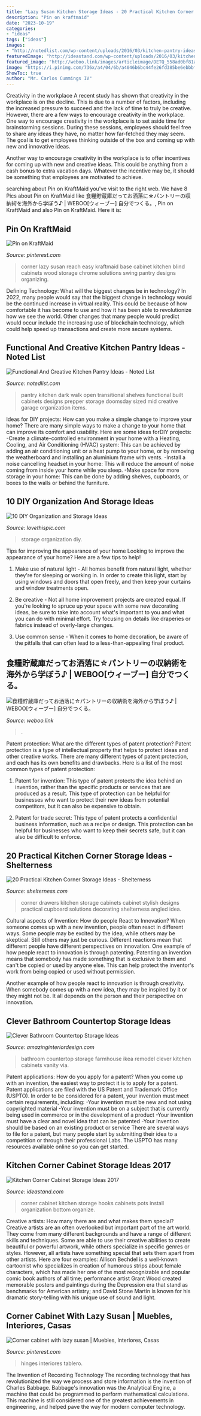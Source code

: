 ```yaml
---
title: "Lazy Susan Kitchen Storage Ideas - 20 Practical Kitchen Corner Storage Ideas"
description: "Pin on kraftmaid"
date: "2023-10-19"
categories:
- "ideas"
tags: ["ideas"]
images:
- "http://notedlist.com/wp-content/uploads/2016/03/kitchen-pantry-ideas/10-kitchen-pantry-ideas.jpg"
featuredImage: "http://ideastand.com/wp-content/uploads/2016/03/kitchen-corner-cabinet-storage/10-kitchen-corner-cabinets-storage.jpg"
featured_image: "http://weboo.link/images/articleimage/DETQ_558ad0bf81a4b1435160767.jpg"
image: "https://i.pinimg.com/736x/a4/04/6b/a4046b6bc44fe26fd385be6ebbbf3001--corner-cabinets-lazy-susan.jpg"
ShowToc: true
author: "Mr. Carlos Cummings IV"
---
```



Creativity in the workplace
A recent study has shown that creativity in the workplace is on the decline. This is due to a number of factors, including the increased pressure to succeed and the lack of time to truly be creative. However, there are a few ways to encourage creativity in the workplace.
One way to encourage creativity in the workplace is to set aside time for brainstorming sessions. During these sessions, employees should feel free to share any ideas they have, no matter how far-fetched they may seem. The goal is to get employees thinking outside of the box and coming up with new and innovative ideas.

Another way to encourage creativity in the workplace is to offer incentives for coming up with new and creative ideas. This could be anything from a cash bonus to extra vacation days. Whatever the incentive may be, it should be something that employees are motivated to achieve.

	

		
searching about Pin on KraftMaid you've visit to the right web. We have 8 Pics about Pin on KraftMaid like 食糧貯蔵庫だってお洒落に☆パントリーの収納術を海外から学ぼう♪ | WEBOO[ウィーブー] 自分でつくる。, Pin on KraftMaid and also Pin on KraftMaid. Here it is:
		
    
## Pin On KraftMaid

<img loading=lazy src="https://i.pinimg.com/736x/47/fc/50/47fc506eff36973c1597c4b9aae808a9--corner-cabinets-kitchen-cabinets.jpg" onerror="this.onerror=null;this.src='https://tse4.mm.bing.net/th?id=OIP.dmOQAnDogqlzH2Lkue6M-QHaIL&amp;pid=15.1';" alt="Pin on KraftMaid">

_Source: pinterest.com_

>corner lazy susan reach easy kraftmaid base cabinet kitchen blind cabinets wood storage chrome solutions swing pantry designs organizing. 

	

Defining Technology: What will the biggest changes be in technology?
In 2022, many people would say that the biggest change in technology would be the continued increase in virtual reality. This could be because of how comfortable it has become to use and how it has been able to revolutionize how we see the world. Other changes that many people would predict would occur include the increasing use of blockchain technology, which could help speed up transactions and create more secure systems.

    
## Functional And Creative Kitchen Pantry Ideas - Noted List

<img loading=lazy src="http://notedlist.com/wp-content/uploads/2016/03/kitchen-pantry-ideas/10-kitchen-pantry-ideas.jpg" onerror="this.onerror=null;this.src='https://tse1.mm.bing.net/th?id=OIP.AYLhobYUAg3U-RM5x1Vk7wHaLH&amp;pid=15.1';" alt="Functional And Creative Kitchen Pantry Ideas - Noted List">

_Source: notedlist.com_

>pantry kitchen dark walk open transitional shelves functional built cabinets designs prepper storage doomsday sized mid creative garage organization items. 

	

Ideas for DIY projects: How can you make a simple change to improve your home?
There are many simple ways to make a change to your home that can improve its comfort and usability. Here are some ideas forDIY projects: 
-Create a climate-controlled environment in your home with a Heating, Cooling, and Air Conditioning (HVAC) system: This can be achieved by adding an air conditioning unit or a heat pump to your home, or by removing the weatherboard and installing an aluminium frame with vents. 
-Install a noise cancelling headset in your home: This will reduce the amount of noise coming from inside your home while you sleep. 
-Make space for more storage in your home: This can be done by adding shelves, cupboards, or boxes to the walls or behind the furniture.

    
## 10 DIY Organization And Storage Ideas

<img loading=lazy src="http://www.lovethispic.com/uploaded_images/blogs/10-Diy-Organization-And-Storage-Ideas-148-2.jpg" onerror="this.onerror=null;this.src='https://tse1.mm.bing.net/th?id=OIP.DI8qk1dNvWBeuAQydi2vTAHaLE&amp;pid=15.1';" alt="10 DIY Organization and Storage Ideas">

_Source: lovethispic.com_

>storage organization diy. 

	

Tips for improving the appearance of your home
Looking to improve the appearance of your home? Here are a few tips to help!
1. Make use of natural light - All homes benefit from natural light, whether they're for sleeping or working in. In order to create this light, start by using windows and doors that open freely, and then keep your curtains and window treatments open.

2. Be creative - Not all home improvement projects are created equal. If you're looking to spruce up your space with some new decorating ideas, be sure to take into account what's important to you and what you can do with minimal effort. Try focusing on details like draperies or fabrics instead of overly-large changes.

3. Use common sense - When it comes to home decoration, be aware of the pitfalls that can often lead to a less-than-appealing final product.

    
## 食糧貯蔵庫だってお洒落に☆パントリーの収納術を海外から学ぼう♪ | WEBOO[ウィーブー] 自分でつくる。

<img loading=lazy src="http://weboo.link/images/articleimage/DETQ_558ad0bf81a4b1435160767.jpg" onerror="this.onerror=null;this.src='https://tse1.mm.bing.net/th?id=OIP.hqzhhWZc4B9yNcjWWs1x6QHaLJ&amp;pid=15.1';" alt="食糧貯蔵庫だってお洒落に☆パントリーの収納術を海外から学ぼう♪ | WEBOO[ウィーブー] 自分でつくる。">

_Source: weboo.link_

>. 

	

Patent protection: What are the different types of patent protection?
Patent protection is a type of intellectual property that helps to protect ideas and other creative works. There are many different types of patent protection, and each has its own benefits and drawbacks. Here is a list of the most common types of patent protection:
1) Patent for invention: This type of patent protects the idea behind an invention, rather than the specific products or services that are produced as a result. This type of protection can be helpful for businesses who want to protect their new ideas from potential competitors, but it can also be expensive to obtain.

2) Patent for trade secret: This type of patent protects a confidential business information, such as a recipe or design. This protection can be helpful for businesses who want to keep their secrets safe, but it can also be difficult to enforce.

    
## 20 Practical Kitchen Corner Storage Ideas - Shelterness

<img loading=lazy src="http://i.shelterness.com/2016/12/07-stylish-corner-drawers.jpg" onerror="this.onerror=null;this.src='https://tse1.mm.bing.net/th?id=OIP.ljzquY6uCWZuGXpL28yKNgHaLH&amp;pid=15.1';" alt="20 Practical Kitchen Corner Storage Ideas - Shelterness">

_Source: shelterness.com_

>corner drawers kitchen storage cabinets cabinet stylish designs practical cupboard solutions decorating shelterness angled idea. 

	

Cultural aspects of Invention: How do people React to Innovation?
When someone comes up with a new invention, people often react in different ways. Some people may be excited by the idea, while others may be skeptical. Still others may just be curious. Different reactions mean that different people have different perspectives on innovation. 
One example of how people react to innovation is through patenting. Patenting an invention means that somebody has made something that is exclusive to them and can't be copied or used by anyone else. This can help protect the inventor's work from being copied or used without permission. 

Another example of how people react to innovation is through creativity. When somebody comes up with a new idea, they may be inspired by it or they might not be. It all depends on the person and their perspective on innovation.

    
## Clever Bathroom Countertop Storage Ideas

<img loading=lazy src="http://www.amazinginteriordesign.com/wp-content/uploads/2019/01/6-14.jpg" onerror="this.onerror=null;this.src='https://tse4.mm.bing.net/th?id=OIP.auVJBa-CBBbzhZh7kz5jcgHaJ3&amp;pid=15.1';" alt="Clever Bathroom Countertop Storage Ideas">

_Source: amazinginteriordesign.com_

>bathroom countertop storage farmhouse ikea remodel clever kitchen cabinets vanity via. 

	

Patent applications: How do you apply for a patent?
When you come up with an invention, the easiest way to protect it is to apply for a patent. Patent applications are filed with the US Patent and Trademark Office (USPTO). In order to be considered for a patent, your invention must meet certain requirements, including: 
-Your invention must be new and not using copyrighted material
-Your invention must be on a subject that is currently being used in commerce or in the development of a product
-Your invention must have a clear and novel idea that can be patented
-Your Invention should be based on an existing product or service There are several ways to file for a patent, but many people start by submitting their idea to a competition or through their professional Labs. The USPTO has many resources available online so you can get started.

    
## Kitchen Corner Cabinet Storage Ideas 2017

<img loading=lazy src="http://ideastand.com/wp-content/uploads/2016/03/kitchen-corner-cabinet-storage/10-kitchen-corner-cabinets-storage.jpg" onerror="this.onerror=null;this.src='https://tse3.mm.bing.net/th?id=OIP.MX0Jp_XNItiof_YIip8Q_AHaJ4&amp;pid=15.1';" alt="Kitchen Corner Cabinet Storage Ideas 2017">

_Source: ideastand.com_

>corner cabinet kitchen storage hooks cabinets pots install organization bottom organize. 

	

Creative artists: How many there are and what makes them special?
Creative artists are an often overlooked but important part of the art world. They come from many different backgrounds and have a range of different skills and techniques. Some are able to use their creative abilities to create beautiful or powerful artwork, while others specialize in specific genres or styles. However, all artists have something special that sets them apart from other artists. Here are four examples: 
Allison Bechdel is a well-known cartoonist who specializes in creation of humorous strips about female characters, which has made her one of the most recognizable and popular comic book authors of all time; performance artist Grant Wood created memorable posters and paintings during the Depression era that stand as benchmarks for American artistry; and David Stone Martin is known for his dramatic story-telling with his unique use of sound and light.

    
## Corner Cabinet With Lazy Susan | Muebles, Interiores, Casas

<img loading=lazy src="https://i.pinimg.com/736x/a4/04/6b/a4046b6bc44fe26fd385be6ebbbf3001--corner-cabinets-lazy-susan.jpg" onerror="this.onerror=null;this.src='https://tse2.mm.bing.net/th?id=OIP.NTFFSAzCeESriNJguwXlUwHaJ3&amp;pid=15.1';" alt="Corner cabinet with lazy susan | Muebles, Interiores, Casas">

_Source: pinterest.com_

>hinges interiores tablero. 

	

The Invention of Recording Technology
The recording technology that has revolutionized the way we process and store information is the invention of Charles Babbage. Babbage's innovation was the Analytical Engine, a machine that could be programmed to perform mathematical calculations. This machine is still considered one of the greatest achievements in engineering, and helped pave the way for modern computer technology.

